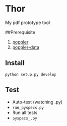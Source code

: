 Thor
====

My pdf prototype tool

##Prerequisite

 1. [poppler][1]
 2. [poppler-data][2]

## Install

    python setup.py develop

## Test

 - Auto-test (watching .py)
  - `run_pyspecs.py`
 - Run all tests
  - `pyspecs_.py`

  [1]: http://poppler.freedesktop.org/poppler-0.24.0.tar.xz
  [2]: http://poppler.freedesktop.org/poppler-data-0.4.6.tar.gz